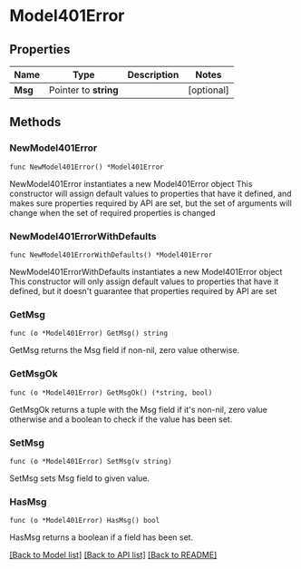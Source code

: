 # Model401Error

## Properties

Name | Type | Description | Notes
------------ | ------------- | ------------- | -------------
**Msg** | Pointer to **string** |  | [optional] 

## Methods

### NewModel401Error

`func NewModel401Error() *Model401Error`

NewModel401Error instantiates a new Model401Error object
This constructor will assign default values to properties that have it defined,
and makes sure properties required by API are set, but the set of arguments
will change when the set of required properties is changed

### NewModel401ErrorWithDefaults

`func NewModel401ErrorWithDefaults() *Model401Error`

NewModel401ErrorWithDefaults instantiates a new Model401Error object
This constructor will only assign default values to properties that have it defined,
but it doesn't guarantee that properties required by API are set

### GetMsg

`func (o *Model401Error) GetMsg() string`

GetMsg returns the Msg field if non-nil, zero value otherwise.

### GetMsgOk

`func (o *Model401Error) GetMsgOk() (*string, bool)`

GetMsgOk returns a tuple with the Msg field if it's non-nil, zero value otherwise
and a boolean to check if the value has been set.

### SetMsg

`func (o *Model401Error) SetMsg(v string)`

SetMsg sets Msg field to given value.

### HasMsg

`func (o *Model401Error) HasMsg() bool`

HasMsg returns a boolean if a field has been set.


[[Back to Model list]](../README.md#documentation-for-models) [[Back to API list]](../README.md#documentation-for-api-endpoints) [[Back to README]](../README.md)


